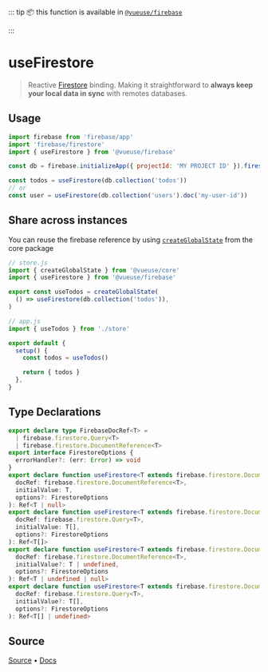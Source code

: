 <!--DEMO_STARTS--><!--DEMO_ENDS-->

<!--HEAD_STARTS-->
::: tip
📦 this function is available in [`@vueuse/firebase`](/?path=/story/firebase--readme)


:::

<!--HEAD_ENDS-->

# useFirestore

> Reactive [Firestore](https://firebase.google.com/docs/firestore) binding. Making it straightforward to **always keep your local data in sync** with remotes databases.

## Usage

```js {7,9}
import firebase from 'firebase/app'
import 'firebase/firestore'
import { useFirestore } from '@vueuse/firebase'

const db = firebase.initializeApp({ projectId: 'MY PROJECT ID' }).firestore()

const todos = useFirestore(db.collection('todos'))
// or
const user = useFirestore(db.collection('users').doc('my-user-id'))
```

## Share across instances

You can reuse the firebase reference by using [`createGlobalState`](https://vueuse.js.org/?path=/story/state--createglobalstate) from the core package

```js
// store.js
import { createGlobalState } from '@vueuse/core'
import { useFirestore } from '@vueuse/firebase'

export const useTodos = createGlobalState(
  () => useFirestore(db.collection('todos')),
)
```

```js
// app.js
import { useTodos } from './store'

export default {
  setup() {
    const todos = useTodos()

    return { todos }
  },
}
```


<!--FOOTER_STARTS-->
## Type Declarations

```typescript
export declare type FirebaseDocRef<T> =
  | firebase.firestore.Query<T>
  | firebase.firestore.DocumentReference<T>
export interface FirestoreOptions {
  errorHandler?: (err: Error) => void
}
export declare function useFirestore<T extends firebase.firestore.DocumentData>(
  docRef: firebase.firestore.DocumentReference<T>,
  initialValue: T,
  options?: FirestoreOptions
): Ref<T | null>
export declare function useFirestore<T extends firebase.firestore.DocumentData>(
  docRef: firebase.firestore.Query<T>,
  initialValue: T[],
  options?: FirestoreOptions
): Ref<T[]>
export declare function useFirestore<T extends firebase.firestore.DocumentData>(
  docRef: firebase.firestore.DocumentReference<T>,
  initialValue?: T | undefined,
  options?: FirestoreOptions
): Ref<T | undefined | null>
export declare function useFirestore<T extends firebase.firestore.DocumentData>(
  docRef: firebase.firestore.Query<T>,
  initialValue?: T[],
  options?: FirestoreOptions
): Ref<T[] | undefined>
```

## Source

[Source](https://github.com/antfu/vueuse/blob/master/packages/firebase/useFirestore/index.ts) • [Docs](https://github.com/antfu/vueuse/blob/master/packages/firebase/useFirestore/index.md)


<!--FOOTER_ENDS-->